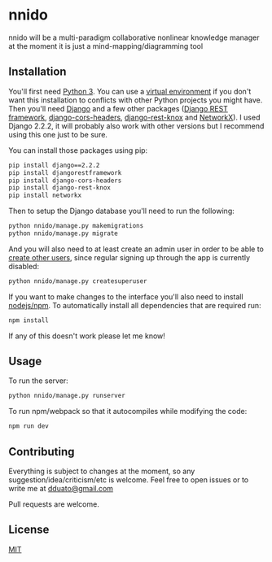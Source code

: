 # nnido

nnido will be a multi-paradigm collaborative nonlinear knowledge manager
at the moment it is just a mind-mapping/diagramming tool

## Installation

You'll first need [Python 3](https://www.python.org/downloads/). You can use a [virtual environment](https://virtualenv.pypa.io/en/latest/#) if you don't want this installation to conflicts with other Python projects you might have.
Then you'll need [Django](https://www.djangoproject.com/) and a few other packages ([Django REST framework](https://www.django-rest-framework.org/), [django-cors-headers](https://github.com/adamchainz/django-cors-headers), [django-rest-knox](https://github.com/James1345/django-rest-knox) and [NetworkX](https://networkx.org/)). I used Django 2.2.2, it will probably also work with other versions but I recommend using this one just to be sure.

You can install those packages using pip:
```bash
pip install django==2.2.2
pip install djangorestframework
pip install django-cors-headers
pip install django-rest-knox
pip install networkx
```
Then to setup the Django database you'll need to run the following:
```bash
python nnido/manage.py makemigrations
python nnido/manage.py migrate
```

And you will also need to at least create an admin user in order to be able to [create other users](https://docs.djangoproject.com/en/3.1/topics/auth/default/#managing-users-in-the-admin), since regular signing up through the app is currently disabled:
```bash
python nnido/manage.py createsuperuser
```

If you want to make changes to the interface you'll also need to install [nodejs/npm](https://nodejs.org/en/download/). To automatically install all dependencies that are required run:
```bash
npm install
```

If any of this doesn't work please let me know!

## Usage

To run the server:
```bash
python nnido/manage.py runserver
```

To run npm/webpack so that it autocompiles while modifying the code:
```bash
npm run dev
```

## Contributing
Everything is subject to changes at the moment, so any suggestion/idea/criticism/etc is welcome. Feel free to open issues or to write me at dduato@gmail.com

Pull requests are welcome.

## License
[MIT](https://choosealicense.com/licenses/mit/)